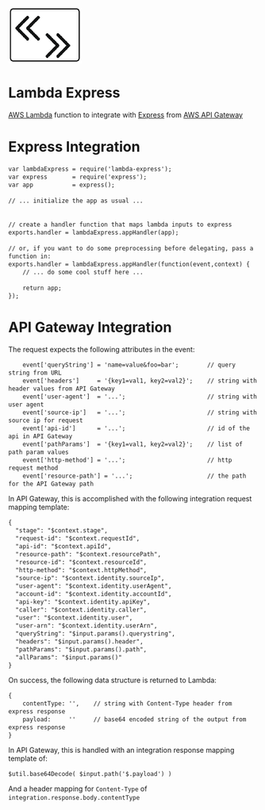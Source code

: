 ![logo](lambda-express.png)
# Lambda Express

[AWS Lambda](https://aws.amazon.com/lambda/) function to integrate with [Express](http://expressjs.com/) from [AWS API Gateway](https://aws.amazon.com/api-gateway/)

# Express Integration
```
var lambdaExpress = require('lambda-express');
var express       = require('express');
var app           = express();

// ... initialize the app as usual ...


// create a handler function that maps lambda inputs to express
exports.handler = lambdaExpress.appHandler(app);

// or, if you want to do some preprocessing before delegating, pass a function in:
exports.handler = lambdaExpress.appHandler(function(event,context) {
    // ... do some cool stuff here ...

    return app;
});

```

# API Gateway Integration

The request expects the following attributes in the event:

```
    event['queryString'] = 'name=value&foo=bar';        // query string from URL
    event['headers']     = '{key1=val1, key2=val2}';    // string with header values from API Gateway
    event['user-agent']  = '...';                       // string with user agent
    event['source-ip']   = '...';                       // string with source ip for request
    event['api-id']      = '...';                       // id of the api in API Gateway
    event['pathParams']  = '{key1=val1, key2=val2}';    // list of path param values
    event['http-method'] = '...';                       // http request method
    event['resource-path'] = '...';                     // the path for the API Gateway path
```

In API Gateway, this is accomplished with the following integration request mapping template:

```
{
  "stage": "$context.stage",
  "request-id": "$context.requestId",
  "api-id": "$context.apiId",
  "resource-path": "$context.resourcePath",
  "resource-id": "$context.resourceId",
  "http-method": "$context.httpMethod",
  "source-ip": "$context.identity.sourceIp",
  "user-agent": "$context.identity.userAgent",
  "account-id": "$context.identity.accountId",
  "api-key": "$context.identity.apiKey",
  "caller": "$context.identity.caller",
  "user": "$context.identity.user",
  "user-arn": "$context.identity.userArn",
  "queryString": "$input.params().querystring",
  "headers": "$input.params().header",
  "pathParams": "$input.params().path",
  "allParams": "$input.params()"
}
```

On success, the following data structure is returned to Lambda:

```
{
    contentType: '',    // string with Content-Type header from express response
    payload:     ''     // base64 encoded string of the output from express response
}
```

In API Gateway, this is handled with an integration response mapping template of:

```
$util.base64Decode( $input.path('$.payload') )
```

And a header mapping for `Content-Type` of `integration.response.body.contentType`

[npm-url]: https://npmjs.org/package/lambda-express
[npm-version-image]: http://img.shields.io/npm/v/lambda-express.svg?style=flat
